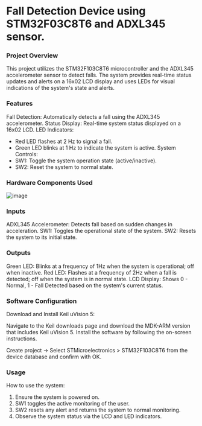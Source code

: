 # Fall Detection Device using STM32F03C8T6 and ADXL345 sensor.

### Project Overview
This project utilizes the STM32F103C8T6 microcontroller and the ADXL345 accelerometer sensor to detect falls. The system provides real-time status updates and alerts on a 16x02 LCD display and uses LEDs for visual indications of the system's state and alerts.

### Features
Fall Detection: Automatically detects a fall using the ADXL345 accelerometer.
Status Display: Real-time system status displayed on a 16x02 LCD.
LED Indicators:
- Red LED flashes at 2 Hz to signal a fall.
- Green LED blinks at 1 Hz to indicate the system is active.
System Controls:
- SW1: Toggle the system operation state (active/inactive).
- SW2: Reset the system to normal state.
### Hardware Components Used
![image](https://github.com/VuTuanAnh-1368/FallDetectionSystem_STM32_ADXL345/assets/92041804/320859c2-960b-4686-93ab-26254740985a)

### Inputs
ADXL345 Accelerometer: Detects fall based on sudden changes in acceleration.
SW1: Toggles the operational state of the system.
SW2: Resets the system to its initial state.
### Outputs
Green LED: Blinks at a frequency of 1Hz when the system is operational; off when inactive.
Red LED: Flashes at a frequency of 2Hz when a fall is detected; off when the system is in normal state.
LCD Display: Shows 0 - Normal, 1 - Fall Detected based on the system's current status.
### Software Configuration
Download and Install Keil uVision 5:

Navigate to the Keil downloads page and download the MDK-ARM version that includes Keil uVision 5.
Install the software by following the on-screen instructions.

Create project -> Select STMicroelectronics > STM32F103C8T6 from the device database and confirm with OK.
### Usage
How to use the system:

1. Ensure the system is powered on.
2. SW1 toggles the active monitoring of the user.
3. SW2 resets any alert and returns the system to normal monitoring.
4. Observe the system status via the LCD and LED indicators.
